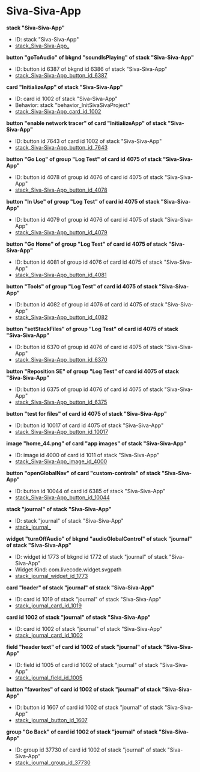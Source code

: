 # Siva-Siva-App
**stack "Siva-Siva-App"**
* ID: stack "Siva-Siva-App"
* [stack_Siva-Siva-App_](./ScriptTracker/Siva-Siva-App_Scripts/stack_Siva-Siva-App_.livecodescript)

**button "goToAudio" of bkgnd "soundIsPlaying" of stack "Siva-Siva-App"**
* ID: button id 6387 of bkgnd id 6386 of stack "Siva-Siva-App"
* [stack_Siva-Siva-App_button_id_6387](./ScriptTracker/Siva-Siva-App_Scripts/stack_Siva-Siva-App_button_id_6387.livecodescript)

**card "InitializeApp" of stack "Siva-Siva-App"**
* ID: card id 1002 of stack "Siva-Siva-App"
* Behavior: stack "behavior_InitSivaSivaProject"
* [stack_Siva-Siva-App_card_id_1002](./ScriptTracker/Siva-Siva-App_Scripts/stack_Siva-Siva-App_card_id_1002.livecodescript)

**button "enable network tracer" of card "InitializeApp" of stack "Siva-Siva-App"**
* ID: button id 7643 of card id 1002 of stack "Siva-Siva-App"
* [stack_Siva-Siva-App_button_id_7643](./ScriptTracker/Siva-Siva-App_Scripts/stack_Siva-Siva-App_button_id_7643.livecodescript)

**button "Go Log" of group "Log Test" of card id 4075 of stack "Siva-Siva-App"**
* ID: button id 4078 of group id 4076 of card id 4075 of stack "Siva-Siva-App"
* [stack_Siva-Siva-App_button_id_4078](./ScriptTracker/Siva-Siva-App_Scripts/stack_Siva-Siva-App_button_id_4078.livecodescript)

**button "In Use" of group "Log Test" of card id 4075 of stack "Siva-Siva-App"**
* ID: button id 4079 of group id 4076 of card id 4075 of stack "Siva-Siva-App"
* [stack_Siva-Siva-App_button_id_4079](./ScriptTracker/Siva-Siva-App_Scripts/stack_Siva-Siva-App_button_id_4079.livecodescript)

**button "Go Home" of group "Log Test" of card id 4075 of stack "Siva-Siva-App"**
* ID: button id 4081 of group id 4076 of card id 4075 of stack "Siva-Siva-App"
* [stack_Siva-Siva-App_button_id_4081](./ScriptTracker/Siva-Siva-App_Scripts/stack_Siva-Siva-App_button_id_4081.livecodescript)

**button "Tools" of group "Log Test" of card id 4075 of stack "Siva-Siva-App"**
* ID: button id 4082 of group id 4076 of card id 4075 of stack "Siva-Siva-App"
* [stack_Siva-Siva-App_button_id_4082](./ScriptTracker/Siva-Siva-App_Scripts/stack_Siva-Siva-App_button_id_4082.livecodescript)

**button "setStackFiles" of group "Log Test" of card id 4075 of stack "Siva-Siva-App"**
* ID: button id 6370 of group id 4076 of card id 4075 of stack "Siva-Siva-App"
* [stack_Siva-Siva-App_button_id_6370](./ScriptTracker/Siva-Siva-App_Scripts/stack_Siva-Siva-App_button_id_6370.livecodescript)

**button "Reposition SE" of group "Log Test" of card id 4075 of stack "Siva-Siva-App"**
* ID: button id 6375 of group id 4076 of card id 4075 of stack "Siva-Siva-App"
* [stack_Siva-Siva-App_button_id_6375](./ScriptTracker/Siva-Siva-App_Scripts/stack_Siva-Siva-App_button_id_6375.livecodescript)

**button "test for files" of card id 4075 of stack "Siva-Siva-App"**
* ID: button id 10017 of card id 4075 of stack "Siva-Siva-App"
* [stack_Siva-Siva-App_button_id_10017](./ScriptTracker/Siva-Siva-App_Scripts/stack_Siva-Siva-App_button_id_10017.livecodescript)

**image "home_44.png" of card "app images" of stack "Siva-Siva-App"**
* ID: image id 4000 of card id 1011 of stack "Siva-Siva-App"
* [stack_Siva-Siva-App_image_id_4000](./ScriptTracker/Siva-Siva-App_Scripts/stack_Siva-Siva-App_image_id_4000.livecodescript)

**button "openGlobalNav" of card "custom-controls" of stack "Siva-Siva-App"**
* ID: button id 10044 of card id 6385 of stack "Siva-Siva-App"
* [stack_Siva-Siva-App_button_id_10044](./ScriptTracker/Siva-Siva-App_Scripts/stack_Siva-Siva-App_button_id_10044.livecodescript)

**stack "journal" of stack "Siva-Siva-App"**
* ID: stack "journal" of stack "Siva-Siva-App"
* [stack_journal_](./ScriptTracker/Siva-Siva-App_Scripts/stack_journal_.livecodescript)

**widget "turnOffAudio" of bkgnd "audioGlobalControl" of stack "journal" of stack "Siva-Siva-App"**
* ID: widget id 1773 of bkgnd id 1772 of stack "journal" of stack "Siva-Siva-App"
* Widget Kind: com.livecode.widget.svgpath
* [stack_journal_widget_id_1773](./ScriptTracker/Siva-Siva-App_Scripts/stack_journal_widget_id_1773.livecodescript)

**card "loader" of stack "journal" of stack "Siva-Siva-App"**
* ID: card id 1019 of stack "journal" of stack "Siva-Siva-App"
* [stack_journal_card_id_1019](./ScriptTracker/Siva-Siva-App_Scripts/stack_journal_card_id_1019.livecodescript)

**card id 1002 of stack "journal" of stack "Siva-Siva-App"**
* ID: card id 1002 of stack "journal" of stack "Siva-Siva-App"
* [stack_journal_card_id_1002](./ScriptTracker/Siva-Siva-App_Scripts/stack_journal_card_id_1002.livecodescript)

**field "header text" of card id 1002 of stack "journal" of stack "Siva-Siva-App"**
* ID: field id 1005 of card id 1002 of stack "journal" of stack "Siva-Siva-App"
* [stack_journal_field_id_1005](./ScriptTracker/Siva-Siva-App_Scripts/stack_journal_field_id_1005.livecodescript)

**button "favorites" of card id 1002 of stack "journal" of stack "Siva-Siva-App"**
* ID: button id 1607 of card id 1002 of stack "journal" of stack "Siva-Siva-App"
* [stack_journal_button_id_1607](./ScriptTracker/Siva-Siva-App_Scripts/stack_journal_button_id_1607.livecodescript)

**group "Go Back" of card id 1002 of stack "journal" of stack "Siva-Siva-App"**
* ID: group id 37730 of card id 1002 of stack "journal" of stack "Siva-Siva-App"
* [stack_journal_group_id_37730](./ScriptTracker/Siva-Siva-App_Scripts/stack_journal_group_id_37730.livecodescript)

